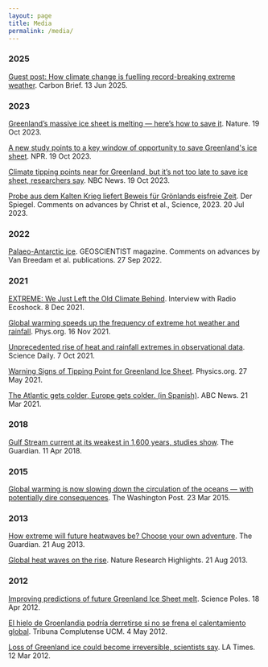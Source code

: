 ```yaml
---
layout: page
title: Media
permalink: /media/
---
```


<h3 id="2025">2025</h3>

<a href="https://www.carbonbrief.org/guest-post-how-climate-change-is-fuelling-record-breaking-extreme-weather/" target="_blank">Guest post: How climate change is fuelling record-breaking extreme weather</a>. Carbon Brief. 13 Jun 2025.

<h3 id="2023">2023</h3>

<a href="https://www.nature.com/articles/d41586-023-03250-9" target="_blank">Greenland’s massive ice sheet is melting — here’s how to save it</a>. Nature. 19 Oct 2023.

<a href="https://www.npr.org/2023/10/18/1205601646/a-new-study-points-to-a-key-window-of-opportunity-to-save-greenlands-ice-sheet" target="_blank">A new study points to a key window of opportunity to save Greenland's ice sheet</a>. NPR. 19 Oct 2023.

<a href="https://www.nbcnews.com/science/environment/climate-tipping-points-greenland-s-not-late-ice-sheets-researchers-say-rcna120657" target="_blank">Climate tipping points near for Greenland, but it’s not too late to save ice sheet, researchers say</a>. NBC News. 19 Oct 2023.

<a href="https://www.spiegel.de/wissenschaft/natur/groenland-sedimentproben-aus-dem-kalten-krieg-belegen-eisfreie-zeit-a-697ea1bc-ccce-446b-9994-a946d08663b3?giftToken=35ef69db-08a9-494c-b65e-99c223ae0864" target="_blank">Probe aus dem Kalten Krieg liefert Beweis für Grönlands eisfreie Zeit</a>. Der Spiegel. Comments on advances by Christ et al., Science, 2023. 20 Jul 2023.

<h3 id="2022">2022</h3>

<a href="https://geoscientist.online/sections/features/palaeo-antarctic-ice/" target="_blank">Palaeo-Antarctic ice</a>. GEOSCIENTIST magazine. Comments on advances by Van Breedam et al. publications. 27 Sep 2022.

<h3 id="2021">2021</h3>

<a href="https://www.ecoshock.org/2021/12/extreme-we-just-left-the-old-climate-behind.html" target="_blank">EXTREME: We Just Left the Old Climate Behind</a>. Interview with Radio Ecoshock. 8 Dec 2021.

<a href="https://phys.org/news/2021-11-global-frequency-extreme-hot-weather.html" target="_blank">Global warming speeds up the frequency of extreme hot weather and rainfall</a>. Phys.org. 16 Nov 2021.

<a href="https://www.sciencedaily.com/releases/2021/10/211007122218.htm" target="_blank">Unprecedented rise of heat and rainfall extremes in observational data</a>. Science Daily. 7 Oct 2021.

<a href="https://physics.aps.org/articles/v14/80" target="_blank">Warning Signs of Tipping Point for Greenland Ice Sheet</a>. Physics.org. 27 May 2021. 

<a href="https://www.abc.es/sociedad/abci-cambios-corriente-golfo-amenazan-clima-europeo-202103210046_noticia.html" target="_blank">The Atlantic gets colder, Europe gets colder. (in Spanish)</a>. ABC News. 21 Mar 2021.

<h3 id="2018">2018</h3>

<a href="https://www.theguardian.com/environment/2018/apr/11/critical-gulf-stream-current-weakest-for-1600-years-research-finds" target="_blank">Gulf Stream current at its weakest in 1,600 years, studies show</a>. The Guardian. 11 Apr 2018.

<h3 id="2015">2015</h3>

<a href="https://www.washingtonpost.com/news/energy-environment/wp/2015/03/23/global-warming-is-now-slowing-down-the-circulation-of-the-oceans-with-potentially-dire-consequences/" target="_blank">Global warming is now slowing down the circulation of the oceans — with potentially dire consequences</a>. The Washington Post. 23 Mar 2015.

<h3 id="2013">2013</h3>

<a href="https://www.theguardian.com/environment/climate-consensus-97-per-cent/2013/aug/21/climate-change-extreme-heat" target="_blank">How extreme will future heatwaves be? Choose your own adventure</a>. The Guardian. 21 Aug 2013.

<a href="https://www.nature.com/articles/500380a" target="_blank">Global heat waves on the rise</a>. Nature Research Highlights. 21 Aug 2013.

<h3 id="2012">2012</h3>

<a href="http://www.sciencepoles.org/interview/improving-predictions-of-future-greenland-ice-sheet-melt" target="_blank">Improving predictions of future Greenland Ice Sheet melt</a>. Science Poles. 18 Apr 2012.

<a href="https://www.ucm.es/tribunacomplutense/69/art1109.php" target="_blank">El hielo de Groenlandia podría derretirse si no se frena el calentamiento global</a>. Tribuna Complutense UCM. 4 May 2012. 

<a href="https://latimesblogs.latimes.com/world_now/2012/03/greenland-ice-sheet-global-warming.html" target="_blank">Loss of Greenland ice could become irreversible, scientists say</a>. LA Times. 12 Mar 2012.
